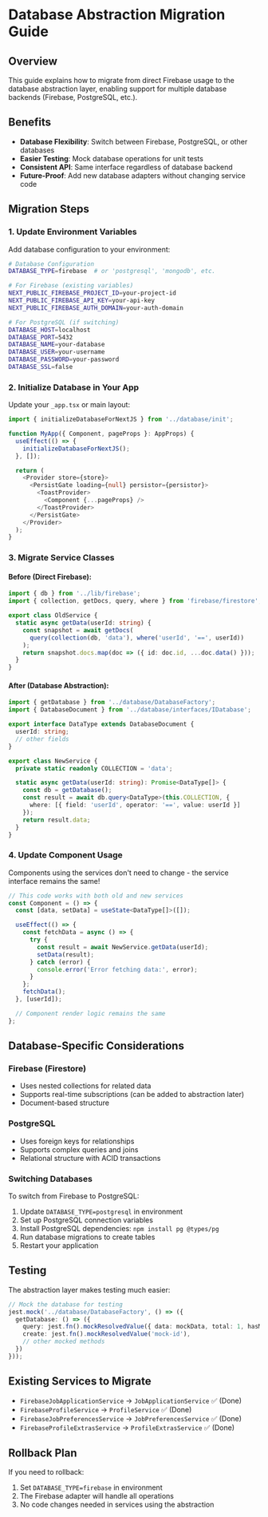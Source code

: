 # Database Abstraction Migration Guide

## Overview
This guide explains how to migrate from direct Firebase usage to the database abstraction layer, enabling support for multiple database backends (Firebase, PostgreSQL, etc.).

## Benefits
- **Database Flexibility**: Switch between Firebase, PostgreSQL, or other databases
- **Easier Testing**: Mock database operations for unit tests
- **Consistent API**: Same interface regardless of database backend
- **Future-Proof**: Add new database adapters without changing service code

## Migration Steps

### 1. Update Environment Variables
Add database configuration to your environment:

```bash
# Database Configuration
DATABASE_TYPE=firebase  # or 'postgresql', 'mongodb', etc.

# For Firebase (existing variables)
NEXT_PUBLIC_FIREBASE_PROJECT_ID=your-project-id
NEXT_PUBLIC_FIREBASE_API_KEY=your-api-key
NEXT_PUBLIC_FIREBASE_AUTH_DOMAIN=your-auth-domain

# For PostgreSQL (if switching)
DATABASE_HOST=localhost
DATABASE_PORT=5432
DATABASE_NAME=your-database
DATABASE_USER=your-username
DATABASE_PASSWORD=your-password
DATABASE_SSL=false
```

### 2. Initialize Database in Your App
Update your `_app.tsx` or main layout:

```typescript
import { initializeDatabaseForNextJS } from '../database/init';

function MyApp({ Component, pageProps }: AppProps) {
  useEffect(() => {
    initializeDatabaseForNextJS();
  }, []);

  return (
    <Provider store={store}>
      <PersistGate loading={null} persistor={persistor}>
        <ToastProvider>
          <Component {...pageProps} />
        </ToastProvider>
      </PersistGate>
    </Provider>
  );
}
```

### 3. Migrate Service Classes

#### Before (Direct Firebase):
```typescript
import { db } from '../lib/firebase';
import { collection, getDocs, query, where } from 'firebase/firestore';

export class OldService {
  static async getData(userId: string) {
    const snapshot = await getDocs(
      query(collection(db, 'data'), where('userId', '==', userId))
    );
    return snapshot.docs.map(doc => ({ id: doc.id, ...doc.data() }));
  }
}
```

#### After (Database Abstraction):
```typescript
import { getDatabase } from '../database/DatabaseFactory';
import { DatabaseDocument } from '../database/interfaces/IDatabase';

export interface DataType extends DatabaseDocument {
  userId: string;
  // other fields
}

export class NewService {
  private static readonly COLLECTION = 'data';

  static async getData(userId: string): Promise<DataType[]> {
    const db = getDatabase();
    const result = await db.query<DataType>(this.COLLECTION, {
      where: [{ field: 'userId', operator: '==', value: userId }]
    });
    return result.data;
  }
}
```

### 4. Update Component Usage
Components using the services don't need to change - the service interface remains the same!

```typescript
// This code works with both old and new services
const Component = () => {
  const [data, setData] = useState<DataType[]>([]);

  useEffect(() => {
    const fetchData = async () => {
      try {
        const result = await NewService.getData(userId);
        setData(result);
      } catch (error) {
        console.error('Error fetching data:', error);
      }
    };
    fetchData();
  }, [userId]);

  // Component render logic remains the same
};
```

## Database-Specific Considerations

### Firebase (Firestore)
- Uses nested collections for related data
- Supports real-time subscriptions (can be added to abstraction later)
- Document-based structure

### PostgreSQL
- Uses foreign keys for relationships
- Supports complex queries and joins
- Relational structure with ACID transactions

### Switching Databases
To switch from Firebase to PostgreSQL:

1. Update `DATABASE_TYPE=postgresql` in environment
2. Set up PostgreSQL connection variables
3. Install PostgreSQL dependencies: `npm install pg @types/pg`
4. Run database migrations to create tables
5. Restart your application

## Testing
The abstraction layer makes testing much easier:

```typescript
// Mock the database for testing
jest.mock('../database/DatabaseFactory', () => ({
  getDatabase: () => ({
    query: jest.fn().mockResolvedValue({ data: mockData, total: 1, hasMore: false }),
    create: jest.fn().mockResolvedValue('mock-id'),
    // other mocked methods
  })
}));
```

## Existing Services to Migrate
- `FirebaseJobApplicationService` → `JobApplicationService` ✅ (Done)
- `FirebaseProfileService` → `ProfileService` ✅ (Done)
- `FirebaseJobPreferencesService` → `JobPreferencesService` ✅ (Done)
- `FirebaseProfileExtrasService` → `ProfileExtrasService` ✅ (Done)

## Rollback Plan
If you need to rollback:
1. Set `DATABASE_TYPE=firebase` in environment
2. The Firebase adapter will handle all operations
3. No code changes needed in services using the abstraction
